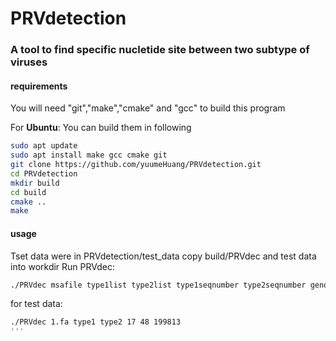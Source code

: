 PRVdetection
============

### A tool to find specific nucletide site between two subtype of viruses

#### requirements
You will need "git","make","cmake" and "gcc" to build this program

For **Ubuntu**: You can build them in following
```bash
sudo apt update
sudo apt install make gcc cmake git
git clone https://github.com/yuumeHuang/PRVdetection.git
cd PRVdetection
mkdir build
cd build
cmake ..
make
```

#### usage
Tset data were in PRVdetection/test_data
copy build/PRVdec and test data into workdir
Run PRVdec:
```bash
./PRVdec msafile type1list type2list type1seqnumber type2seqnumber genomelength
```

for test data:
```bash
./PRVdec 1.fa type1 type2 17 48 199813
'''